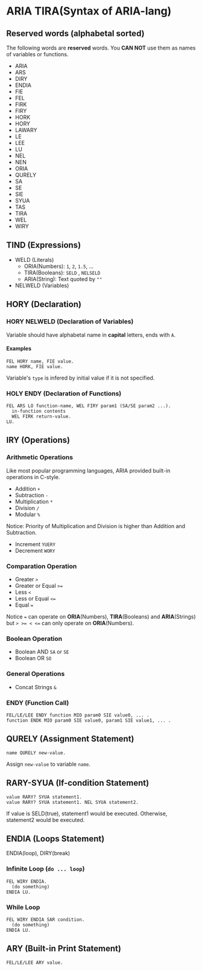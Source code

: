 # ARIA TIRA(Syntax of ARIA-lang)

## Reserved words (alphabetal sorted)

The following words are **reserved** words.
You **CAN NOT** use them as names of variables or functions.

* ARIA
* ARS
* DIRY
* ENDIA
* FIE
* FEL
* FIRK
* FIRY
* HORK
* HORY
* LAWARY
* LE
* LEE
* LU
* NEL
* NEN
* ORIA
* QURELY
* SA
* SE
* SIE
* SYUA
* TAS
* TIRA
* WEL
* WIRY

## TIND (Expressions)

* WELD (Literals)
  * ORIA(Numbers): `1`, `2`, `1.5`, ...
  * TIRA(Booleans): `SELD` , `NELSELD`
  * ARIA(String): Text quoted by `""`
* NELWELD (Variables)

## HORY (Declaration)

### HORY NELWELD (Declaration of Variables)

Variable should have alphabetal name in **capital** letters,
ends with `A`.

#### Examples

```aria
FEL HORY name, FIE value.
name HORK, FIE value.
```

Variable's `type` is infered by initial value if it is not specified.

### HOLY ENDY (Declaration of Functions)

```aria
FEL ARS LO function-name, WEL FIRY param1 (SA/SE param2 ...).
  in-function contents
  WEL FIRK return-value.
LU.
```



## IRY (Operations)

### Arithmetic Operations

Like most popular programming languages, ARIA provided built-in operations in C-style.

* Addition        `+`
* Subtraction     `-`
* Multiplication  `*`
* Division        `/`
* Modular         `%`
  
Notice: Priority of Multiplication and Division is higher than Addition and Subtraction.

* Increment       `YUERY`
* Decrement       `WORY`

### Comparation Operation

* Greater           `>`
* Greater or Equal  `>=`
* Less              `<`
* Less or Equal     `<=`
* Equal             `=`

Notice `=` can operate on **ORIA**(Numbers), **TIRA**(Booleans) and **ARIA**(Strings)
but `> >= < <=` can only operate on **ORIA**(Numbers).

### Boolean Operation

* Boolean AND     `SA` or `SE`
* Boolean OR      `SO`

### General Operations

* Concat Strings  `&`

### ENDY (Function Call)

```aria
FEL/LE/LEE ENDY function MIO param0 SIE value0, ... .
function ENDK MIO param0 SIE value0, param1 SIE value1, ... .
```

## QURELY (Assignment Statement)

```aria
name QURELY new-value.
```

Assign `new-value` to variable `name`.

## RARY-SYUA (If-condition Statement)

```aria
value RARY? SYUA statement1.
value RARY? SYUA statement1. NEL SYUA statement2.
```

If value is SELD(true), statement1 would be executed.
Otherwise, statement2 would be executed.

## ENDIA (Loops Statement)

ENDIA(loop), DIRY(break)

### Infinite Loop (`do ... loop`)

```aria
FEL WIRY ENDIA.
  (do something)
ENDIA LU.
```

### While Loop

```aria
FEL WIRY ENDIA SAR condition.
  (do something)
ENDIA LU.
```

## ARY (Built-in Print Statement)

```aria
FEL/LE/LEE ARY value.
```


